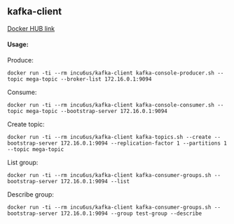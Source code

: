 kafka-client
-----

[Docker HUB link](https://hub.docker.com/r/incu6us/kafka-client)

#### Usage:

Produce:

```console
docker run -ti --rm incu6us/kafka-client kafka-console-producer.sh --topic mega-topic --broker-list 172.16.0.1:9094
```


Consume:

```console
docker run -ti --rm incu6us/kafka-client kafka-console-consumer.sh --topic mega-topic --bootstrap-server 172.16.0.1:9094
```


Create topic:

```console
docker run -ti --rm incu6us/kafka-client kafka-topics.sh --create --bootstrap-server 172.16.0.1:9094 --replication-factor 1 --partitions 1 --topic mega-topic
```


List group:

```console
docker run -ti --rm incu6us/kafka-client kafka-consumer-groups.sh --bootstrap-server 172.16.0.1:9094 --list
```


Describe group:

```console
docker run -ti --rm incu6us/kafka-client kafka-consumer-groups.sh --bootstrap-server 172.16.0.1:9094 --group test-group --describe
```
